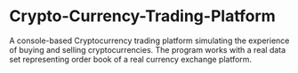 # Crypto-Currency-Trading-Platform

A console-based Cryptocurrency trading platform simulating the experience of buying and selling cryptocurrencies. The program works with a real data set representing order book of a real currency exchange platform.
